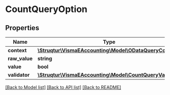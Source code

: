 # CountQueryOption

## Properties
Name | Type | Description | Notes
------------ | ------------- | ------------- | -------------
**context** | [**\Struqtur\VismaEAccounting\Model\ODataQueryContext**](ODataQueryContext.md) |  | [optional] 
**raw_value** | **string** |  | [optional] 
**value** | **bool** |  | [optional] 
**validator** | [**\Struqtur\VismaEAccounting\Model\CountQueryValidator**](CountQueryValidator.md) |  | [optional] 

[[Back to Model list]](../README.md#documentation-for-models) [[Back to API list]](../README.md#documentation-for-api-endpoints) [[Back to README]](../README.md)


